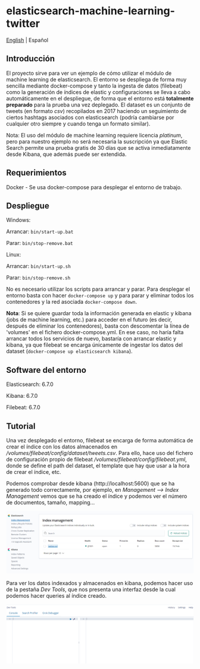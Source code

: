 # elasticsearch-machine-learning-twitter

[English](./README.md) | Español

## Introducción

El proyecto sirve para ver un ejemplo de cómo utilizar el módulo de machine learning de elasticsearch. El entorno se despliega de forma muy sencilla mediante docker-compose y tanto la ingesta de datos (filebeat) como la generación de índices de elastic y configuraciones se lleva a cabo automáticamente en el despliegue, de forma que el entorno está **totalmente preparado** para la prueba una vez deplegado. El dataset es un conjunto de tweets (en formato *csv*) recopilados en 2017 haciendo un seguimiento de ciertos hashtags asociados con elasticsearch (podría cambiarse por cualquier otro siempre y cuando tenga un formato similar).

Nota: El uso del módulo de machine learning requiere licencia *platinum*, pero para nuestro ejemplo no será necesaria la suscripción ya que Elastic Search permite una prueba gratis de 30 días que se activa inmediatamente desde Kibana, que además puede ser extendida.

## Requerimientos

Docker - Se usa docker-compose para desplegar el entorno de trabajo.

## Despliegue

Windows: 

Arrancar: ```bin/start-up.bat```

Parar: ```bin/stop-remove.bat```

Linux: 

Arrancar: ```bin/start-up.sh```

Parar: ```bin/stop-remove.sh```

No es necesario utilizar los scripts para arrancar y parar. Para desplegar el entorno basta con hacer ```docker-compose up``` y para parar y eliminar todos los contenedores y la red asociada ```docker-compose down```.

**Nota**: Si se quiere guardar toda la información generada en elastic y kibana (jobs de machine learning, etc.) para acceder en el futuro (es decir, después de eliminar los contenedores), basta con descomentar la línea de 'volumes' en el fichero docker-compose.yml. En ese caso, no haría falta arrancar todos los servicios de nuevo, bastaría con arrancar elastic y kibana, ya que filebeat se encarga únicamente de ingestar los datos del dataset (```docker-compose up elasticsearch kibana```).

## Software del entorno

Elasticsearch: 6.7.0

Kibana: 6.7.0

Filebeat: 6.7.0

## Tutorial

Una vez desplegado el entorno, filebeat se encarga de forma automática de crear el índice con los datos almacenados en */volumes/filebeat/config/dataset/tweets.csv*. Para ello, hace uso del fichero de configuración propio de filebeat */volumes/filebeat/config/filebeat.yml*, donde se define el path del dataset, el template que hay que usar a la hora de crear el índice, etc.

Podemos comprobar desde kibana (http://localhost:5600) que se ha generado todo correctamente, por ejemplo, en *Management --> Index Management* vemos que se ha creado el índice y podemos ver el número de documentos, tamaño, mapping...

![Index Management](/assets/indexManagement.png)

Para ver los datos indexados y almacenados en kibana, podemos hacer uso de la pestaña *Dev Tools*, que nos presenta una interfaz desde la cual podemos hacer queries al índice creado.

![Consulta al índice twitter-ml](/assets/devTools.gif)

